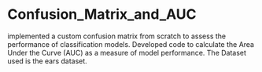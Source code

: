 # Confusion_Matrix_and_AUC
 implemented a custom confusion matrix from scratch to assess the performance of classification models. Developed code to calculate the Area Under the Curve (AUC) as a measure of model performance.
The Dataset used is the ears dataset. 
